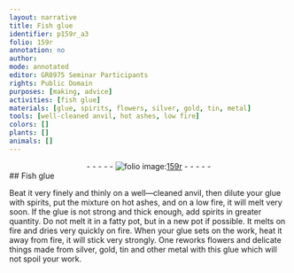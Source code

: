 ```yaml
---
layout: narrative
title: Fish glue
identifier: p159r_a3
folio: 159r
annotation: no
author:
mode: annotated
editor: GR8975 Seminar Participants
rights: Public Domain
purposes: [making, advice]
activities: [fish glue]
materials: [glue, spirits, flowers, silver, gold, tin, metal]
tools: [well-cleaned anvil, hot ashes, low fire]
colors: []
plants: []
animals: []
---
```


 <div class="folio" align="center">- - - - - <a href="http://gallica.bnf.fr/ark:/12148/btv1b10500001g/f323.item.r=" target="_blank"><img src="https://cu-mkp.github.io/GR8975-edition/assets/photo-icon.png" alt="folio image: " style="display:inline-block; margin-bottom:-3px;"/>159r</a> - - - - - </div> <span class="activity"></span>  
## Fish glue

 
Beat it very finely and thinly on a <span class="tool">well—cleaned anvil</span>, then dilute your <span class="material">glue</span> with <span class="material">spirits</span>, put the mixture on <span class="tool">hot ashes</span>, and on a <span class="tool">low fire</span>, it will melt very soon. If the <span class="material">glue</span> is not strong and thick enough, add <span class="material">spirits</span> in greater quantity. Do not melt it in a fatty pot, but in a new pot if possible. It melts on fire and dries very quickly on fire. When your <span class="material">glue</span> sets on the work, heat it away from fire, it will stick very strongly. One reworks <span class="material">flowers</span> and delicate things made from <span class="material">silver</span>, <span class="material">gold</span>, <span class="material">tin</span> and other <span class="material">metal</span> with this glue which will not spoil your work.
 